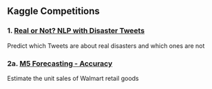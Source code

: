 ## Kaggle Competitions

### 1. [Real or Not? NLP with Disaster Tweets](https://github.com/ysun90/kaggle-competitions/tree/master/nlp-getting-started) 

Predict which Tweets are about real disasters and which ones are not


### 2a. [M5 Forecasting - Accuracy](https://github.com/ysun90/kaggle-competitions/tree/master/m5-forecasting-accuracy)

Estimate the unit sales of Walmart retail goods

